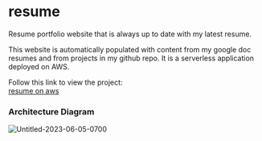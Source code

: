 # resume
Resume portfolio website that is always up to date with my latest resume.

This website is automatically populated with content from my google doc resumes and from projects in my github repo. It is a serverless application deployed on AWS.

Follow this link to view the project:
<br/>
[resume on aws](https://gomezsantiago.com)

### Architecture Diagram
![Untitled-2023-06-05-0700](https://github.com/santiagoa58/resume/assets/24705975/f296b15b-29cb-4c6b-8974-44c948b0b14c)
